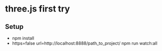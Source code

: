 # three.js first try

## Setup
 - npm install
 - https=false url=http://localhost:8888/path_to_project/ npm run watch:all

